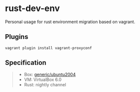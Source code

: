 # rust-dev-env
Personal usage for rust environment migration based on vagrant. 
## Plugins 
```
vagrant plugin install vagrant-proxyconf
```
## Specification
>- Box: [generic/ubuntu2004](https://app.vagrantup.com/generic/boxes/ubuntu2004)
>- VM: VirtualBox 6.0
>- Rust: nightly channel
